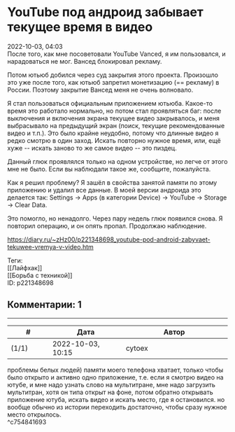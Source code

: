 YouTube под андроид забывает текущее время в видео
==================================================

  
2022-10-03, 04:03  
 После того, как мне посоветовали YouTube Vanced, я им пользовался, и нарадоваться не мог. Вансед блокировал рекламу.   
   
 Потом ютьюб добился через суд закрытия этого проекта. Произошло это уже после того, как ютьюб запретил монетизацию (== рекламу) в России. Поэтому закрытие Вансед меня не очень волновало.   
   
 Я стал пользоваться официальным приложением ютьюба. Какое-то время это работало нормально, но потом стал проявляться баг: после выключения и включения экрана текущее видео закрывалось, и меня выбрасывало на предыдущий экран (поиск, текущие рекомендованные видео и т.п.). Это было крайне неудобно, потому что длинные видео я редко смотрю в один заход. Искать повторно нужное время, или, ещё хуже -- искать заново то же самое видео -- это пиздец.   
   
 Данный глюк проявлялся только на одном устройстве, но легче от этого мне не было. Если вы наблюдали такое же, сообщите, пожалуйста.   
   
 Как я решил проблему? Я зашёл в свойства занятой памяти по этому приложению и удалил все данные. В моей версии андроида это делается так: Settings -> Apps (в категории Device) -> YouTube -> Storage -> Clear Data.   
   
 Это помогло, но ненадолго. Через пару недель глюк появился снова. Я повторил операцию, и он опять пропал. Продолжаю наблюдение.   
  
<https://diary.ru/~zHz00/p221348698_youtube-pod-android-zabyvaet-tekuwee-vremya-v-video.htm>  
  
Теги:  
[[Лайфхак]]  
[[Борьба с техникой]]  
ID: p221348698  


Комментарии: 1
--------------

  


---



|         #         |              Дата              |                     Автор                     |           ID           |
| --- | --- | --- | --- |
| (1/1) | 2022-10-03, 10:15 | cytoex | c754841693 |

  
 проблемы белых людей) памяти моего телефона хватает, только чтобы было открыто и активно одно приложение, т.е. если я смотрю видео на ютубе, и мне надо узнать слово на мультитране, мне надо загрузить мультитран, хотя он типа открыт на фоне, потом обратно открывать приложение ютуба, искать видео и искать место, где я остановился. но вообще обычно из истории переходить достаточно, чтобы сразу нужное место открылось.   
 ^c754841693